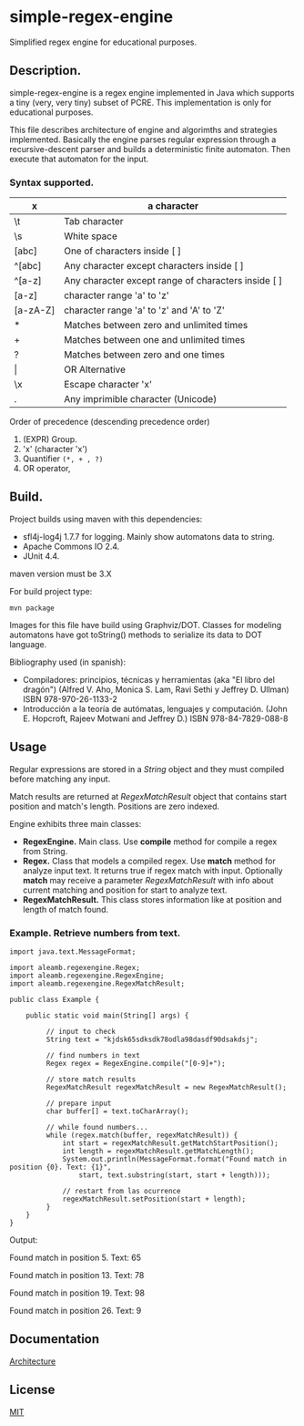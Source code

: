 # simple-regex-engine

Simplified regex engine for educational purposes.

## Description.

simple-regex-engine is a regex engine implemented in Java which supports a tiny (very, very tiny) subset of PCRE. This implementation is only for educational purposes.

This file describes architecture of engine and algorimths and strategies implemented. Basically the engine parses regular expression through a recursive-descent parser and builds a deterministic finite automaton. Then execute that automaton for the input.

### Syntax supported.


| x        | a character                                         |
|----------|-----------------------------------------------------|
| \t       | Tab character                                       |
| \s       | White space                                         |
| [abc]    | One of characters inside [ ]                        |
| ^[abc]   | Any character except characters inside [ ]          |
| ^[a-z]   | Any character except range of characters inside [ ] |
| [a-z]    | character range 'a' to 'z'                          |
| [a-zA-Z] | character range 'a' to 'z' and 'A' to 'Z'           |
| *        | Matches between zero and unlimited times            |
| +        | Matches between one and unlimited times             |
| ?        | Matches between zero and one times                  |
| \|       | OR Alternative                                      |
| \x       | Escape character 'x'                                |
| .        | Any imprimible character (Unicode)                  |

Order of precedence (descending precedence order)

1. (EXPR) Group.
2. 'x' (character 'x')
3. Quantifier `(*, + , ?)`
4. OR operator,


## Build.

Project builds using maven with this dependencies:


* sfl4j-log4j 1.7.7 for logging. Mainly show automatons data to string.
* Apache Commons IO 2.4.
* JUnit 4.4.


maven version must be 3.X

For build project type:

`mvn package`

Images for this file have build using Graphviz/DOT. Classes for modeling automatons have got toString() methods to serialize its data to DOT language.

Bibliography used (in spanish):

* Compiladores: principios, técnicas y herramientas	(aka "El libro del dragón") (Alfred V. Aho, Monica S. Lam, Ravi Sethi y Jeffrey D. Ullman) ISBN 978-970-26-1133-2
* Introducción a la teoría de autómatas, lenguajes y computación. (John E. Hopcroft, Rajeev Motwani and Jeffrey D.) ISBN 978-84-7829-088-8

## Usage

Regular expressions are stored in a *String* object and they must compiled before matching any input.

Match results are returned at *RegexMatchResult* object that contains start position and match's length. Positions are zero indexed.

Engine exhibits three main classes:

* **RegexEngine.** Main class. Use **compile** method for compile a regex from String.
* **Regex.** Class that models a compiled regex. Use **match** method for analyze input text. It returns true if regex match with input. Optionally **match** may receive a parameter *RegexMatchResult* with info about current matching and position for start to analyze text.
* **RegexMatchResult.** This class stores information like at position and length of match found.

### Example. Retrieve numbers from text.


```
import java.text.MessageFormat;

import aleamb.regexengine.Regex;
import aleamb.regexengine.RegexEngine;
import aleamb.regexengine.RegexMatchResult;

public class Example {

    public static void main(String[] args) {

         // input to check
         String text = "kjdsk65sdksdk78odla98dasdf90dsakdsj";

         // find numbers in text
         Regex regex = RegexEngine.compile("[0-9]+");

         // store match results
         RegexMatchResult regexMatchResult = new RegexMatchResult();

         // prepare input
         char buffer[] = text.toCharArray();

         // while found numbers...
         while (regex.match(buffer, regexMatchResult)) {
             int start = regexMatchResult.getMatchStartPosition();
             int length = regexMatchResult.getMatchLength();
             System.out.println(MessageFormat.format("Found match in position {0}. Text: {1}",
                 start, text.substring(start, start + length)));

             // restart from las ocurrence
             regexMatchResult.setPosition(start + length);
         }
    }
}
```

Output:

Found match in position 5. Text: 65

Found match in position 13. Text: 78

Found match in position 19. Text: 98

Found match in position 26. Text: 9


## Documentation

[Architecture](https://github.com/aleamb/simple-regex-engine/blob/master/doc/architecture.md)

## License

[MIT](https://github.com/aleamb/simple-regex-engine/blob/master/LICENSE.md)
